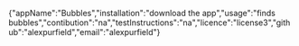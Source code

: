 {"appName":"Bubbles","installation":"download the app","usage":"finds bubbles","contibution":"na","testInstructions":"na","licence":"license3","github":"alexpurfield","email":"alexpurfield"}
